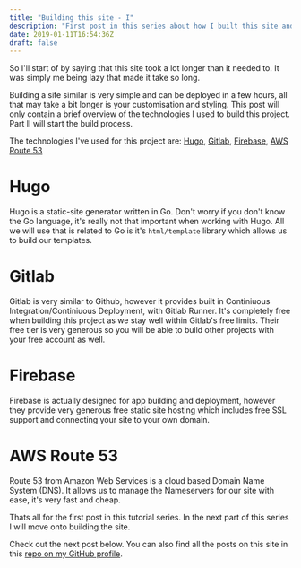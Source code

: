 ```yaml
---
title: "Building this site - I"
description: "First post in this series about how I built this site and what tech I used."
date: 2019-01-11T16:54:36Z
draft: false
---
```


So I'll start of by saying that this site took a lot longer than it needed to. It was simply me being lazy that made it take so long.

Building a site similar is very simple and can be deployed in a few hours, all that may take a bit longer is your customisation and styling. This post will only contain a brief overview of the technologies I used to build this project. Part II will start the build process.

The technologies I've used for this project are: [Hugo](https://gohugo.io/), [Gitlab](https://gitlab.com/), [Firebase](https://firebase.google.com/), [AWS Route 53](https://aws.amazon.com/route53/)

# Hugo

Hugo is a static-site generator written in Go. Don't worry if you don't know the Go language, it's really not that important when working with Hugo. All we will use that is related to Go is it's `html/template` library which allows us to build our templates.

# Gitlab

Gitlab is very similar to Github, however it provides built in Continiuous Integration/Continiuous Deployment, with Gitlab Runner. It's completely free when building this project as we stay well within Gitlab's free limits. Their free tier is very generous so you will be able to build other projects with your free account as well.

# Firebase

Firebase is actually designed for app building and deployment, however they provide very generous free static site hosting which includes free SSL support and connecting your site to your own domain.

# AWS Route 53

Route 53 from Amazon Web Services is a cloud based Domain Name System (DNS). It allows us to manage the Nameservers for our site with ease, it's very fast and cheap.

Thats all for the first post in this tutorial series. In the next part of this series I will move onto building the site.

Check out the next post below. You can also find all the posts on this site in this [repo on my GitHub profile](https://github.com/NWBY/blog).
